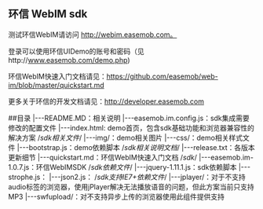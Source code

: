 ## 环信 WebIM sdk

测试环信WebIM请访问 http://webim.easemob.com。

登录可以使用环信UIDemo的账号和密码（见http://www.easemob.com/demo.php)

环信WebIM快速入门文档请见：https://github.com/easemob/web-im/blob/master/quickstart.md

更多关于环信的开发文档请见：http://developer.easemob.com

##目录
|---README.MD：相关说明
|---easemob.im.config.js：sdk集成需要修改的配置文件
|---index.html: demo首页，包含sdk基础功能和浏览器兼容性的解决方案
    /*sdk相关文件*/
    |---img/：demo相关图片
    |---css/：demo相关样式文件
    |---bootstrap.js：demo依赖脚本
    /*sdk相关说明文档*/
    |---release.txt：各版本更新细节
    |---quickstart.md：环信WebIM快速入门文档
    /*sdk*/
    |---easemob.im-1.0.7.js：环信WebIMSDK
    /*sdk依赖文件*/
    |---jquery-1.11.1.js：sdk依赖脚本
    |---strophe.js：
    |---json2.js：
    /*sdk支持IE7+依赖文件*/
    |---jplayer/：对于不支持audio标签的浏览器，使用jPlayer解决无法播放语音的问题，但此方案当前只支持MP3
    |---swfupload/：对不支持异步上传的浏览器使用此组件提供支持

